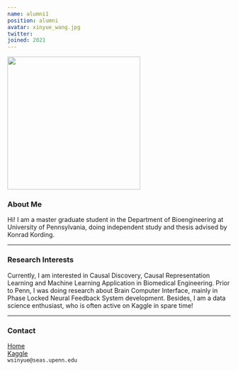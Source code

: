```yaml
---
name: alumni1
position: alumni
avatar: xinyue_wang.jpg
twitter: 
joined: 2021
---
```


<img width="300" src="{{site.baseurl}}/images/people/{{page.avatar}}" data-action="zoom">

### About Me

Hi! I am a master graduate student in the Department of Bioengineering at University of Pennsylvania, doing independent study and thesis advised by Konrad Kording.
<hr>

### Research Interests

Currently, I am interested in Causal Discovery, Causal Representation Learning and Machine Learning Application in Biomedical Engineering. Prior to Penn, 
I was doing research about Brain Computer Interface, mainly in Phase Locked Neural Feedback System development. Besides, I am a data science enthusiast, 
who is often active on Kaggle in spare time!
<hr>

### Contact
[Home](https://www.charonwangg.com/) <br />
[Kaggle](https://www.kaggle.com/charonwangg) <br />
<i class="fa fa-envelope-o"></i>  `wsinyue@seas.upenn.edu`<br>
